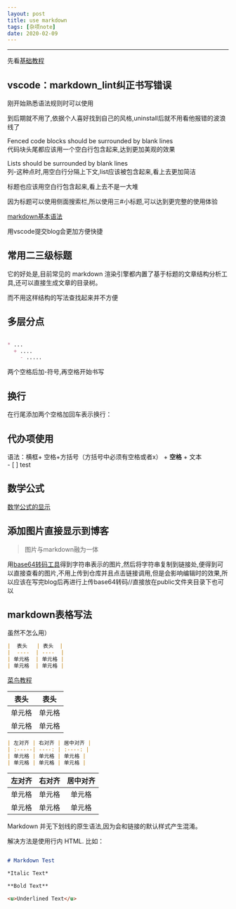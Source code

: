 ```yaml
---
layout: post
title: use markdown
tags: [杂项note]
date: 2020-02-09
---
```


***

先看[基础教程](https://mazhuang.org/2018/09/06/markdown-intro/)

## vscode：markdown_lint纠正书写错误  

刚开始熟悉语法规则时可以使用

到后期就不用了,依据个人喜好找到自己的风格,uninstall后就不用看他报错的波浪线了

Fenced code blocks should be surrounded by blank lines  
代码块头尾都应该用一个空白行包含起来,达到更加美观的效果

Lists should be surrounded by blank lines  
列\-这种点时,用空白行分隔上下文,list应该被包含起来,看上去更加简洁

标题也应该用空白行包含起来,看上去不是一大堆

因为标题可以使用侧面搜索栏,所以使用三\#小标题,可以达到更完整的使用体验

[markdown基本语法](https://www.jianshu.com/p/1e402922ee32)

用vscode提交blog会更加方便快捷

## 常用二三级标题 

它的好处是,目前常见的 markdown 渲染引擎都内置了基于标题的文章结构分析工具,还可以直接生成文章的目录树。

而不用这样结构的写法查找起来并不方便

## 多层分点

``` markdown

* ...
  + ....
    - .....

```

两个空格后加\-符号,再空格开始书写

## 换行

在行尾添加两个空格加回车表示换行：

## 代办项使用

语法：横框+ 空格+方括号（方括号中必须有空格或者x） + **空格** + 文本  
\- \[ \] test

## 数学公式

[数学公式的显示](https://fengwei2002.github.io/posts/%E6%96%B9%E6%B3%95/markdown%E4%B8%AD%E6%95%B0%E5%AD%A6%E5%85%AC%E5%BC%8F%E4%BD%BF%E7%94%A8)  

## 添加图片直接显示到博客

> 图片与markdown融为一体

用[base64转码工具](https://c.runoob.com/front-end/59)得到字符串表示的图片,然后将字符串复制到链接处,便得到可以直接查看的图片,不用上传到仓库并且点击链接调用,但是会影响编辑时的效果,所以应该在写完blog后再进行上传base64转码//直接放在public文件夹目录下也可以

## markdown表格写法

虽然不怎么用）

``` markdown
|  表头   | 表头  |
|  ----  | ----  |
| 单元格  | 单元格 |
| 单元格  | 单元格 |
```

[菜鸟教程](https://www.runoob.com/markdown/md-table.html)

|  表头   | 表头  |
|  ----  | ----  |
| 单元格  | 单元格 |
| 单元格  | 单元格 |

``` markdown
| 左对齐 | 右对齐 | 居中对齐 |
| :-----| ----: | :----: |
| 单元格 | 单元格 | 单元格 |
| 单元格 | 单元格 | 单元格 |
```

| 左对齐 | 右对齐 | 居中对齐 |
| :-----| ----: | :----: |
| 单元格 | 单元格 | 单元格 |
| 单元格 | 单元格 | 单元格 |

Markdown 并无下划线的原生语法,因为会和链接的默认样式产生混淆。

解决方法是使用行内 HTML. 比如：
```markdown

# Markdown Test

*Italic Text*

**Bold Text**

<u>Underlined Text</u>
``` 

